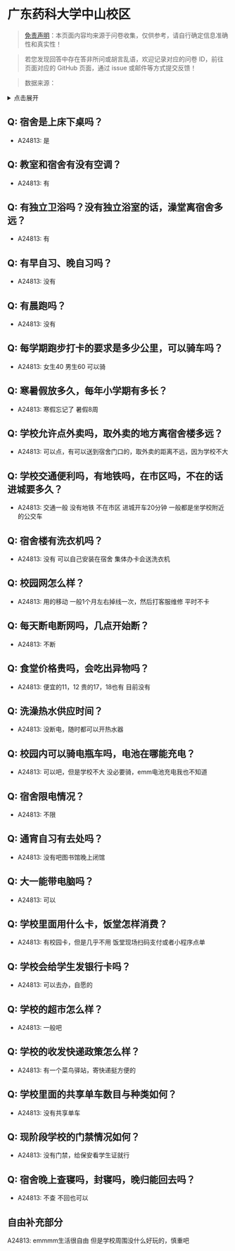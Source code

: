 # 广东药科大学中山校区

> [免责声明](https://colleges.chat/#_3)：本页面内容均来源于问卷收集，仅供参考，请自行确定信息准确性和真实性！

> 若您发现回答中存在答非所问或胡言乱语，欢迎记录对应的问卷 ID，前往页面对应的 GitHub 页面，通过 issue 或邮件等方式提交反馈！

> 数据来源：

<details><summary>点击展开</summary>
<ul>
<li>A24813: 匿名 (2024 年 06 月)</li>
</ul>
</details>

## Q: 宿舍是上床下桌吗？

- A24813: 是

## Q: 教室和宿舍有没有空调？

- A24813: 有

## Q: 有独立卫浴吗？没有独立浴室的话，澡堂离宿舍多远？

- A24813: 有

## Q: 有早自习、晚自习吗？

- A24813: 没有

## Q: 有晨跑吗？

- A24813: 没有

## Q: 每学期跑步打卡的要求是多少公里，可以骑车吗？

- A24813: 女生40 男生60 可以骑

## Q: 寒暑假放多久，每年小学期有多长？

- A24813: 寒假忘记了 暑假8周

## Q: 学校允许点外卖吗，取外卖的地方离宿舍楼多远？

- A24813: 可以点，有可以送到宿舍门口的，取外卖的距离不远，因为学校不大

## Q: 学校交通便利吗，有地铁吗，在市区吗，不在的话进城要多久？

- A24813: 交通一般 没有地铁 不在市区 进城开车20分钟 一般都是坐学校附近的公交车

## Q: 宿舍楼有洗衣机吗？

- A24813: 没有 可以自己安装在宿舍 集体办卡会送洗衣机

## Q: 校园网怎么样？

- A24813: 用的移动  一般1个月左右掉线一次，然后打客服维修 平时不卡

## Q: 每天断电断网吗，几点开始断？

- A24813: 不断

## Q: 食堂价格贵吗，会吃出异物吗？

- A24813: 便宜的11，12 贵的17，18也有  目前没有

## Q: 洗澡热水供应时间？

- A24813: 没断电，随时都可以开热水器

## Q: 校园内可以骑电瓶车吗，电池在哪能充电？

- A24813: 可以吧，但是学校不大 没必要骑，emm电池充电我也不知道

## Q: 宿舍限电情况？

- A24813: 不限

## Q: 通宵自习有去处吗？

- A24813: 没有吧图书馆晚上闭馆

## Q: 大一能带电脑吗？

- A24813: 可以

## Q: 学校里面用什么卡，饭堂怎样消费？

- A24813: 有校园卡，但是几乎不用  饭堂现场扫码支付或者小程序点单

## Q: 学校会给学生发银行卡吗？

- A24813: 可以去办，自愿的

## Q: 学校的超市怎么样？

- A24813: 一般吧

## Q: 学校的收发快递政策怎么样？

- A24813: 有一个菜鸟驿站，寄快递挺方便的

## Q: 学校里面的共享单车数目与种类如何？

- A24813: 没有共享单车

## Q: 现阶段学校的门禁情况如何？

- A24813: 没有门禁，给保安看学生证就行

## Q: 宿舍晚上查寝吗，封寝吗，晚归能回去吗？

- A24813: 不查  不回也可以

## 自由补充部分

A24813: emmmm生活很自由 但是学校周围没什么好玩的，慎重吧